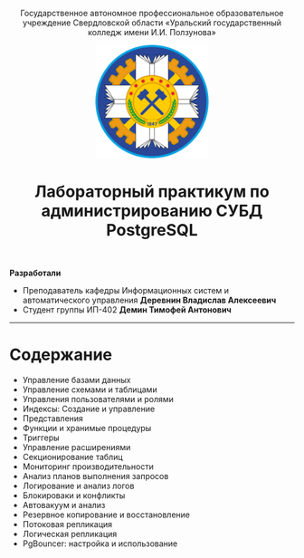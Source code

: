 <p align=center> 
    Государственное автономное профессиональное образовательное учреждение Свердловской области 
    «Уральский государственный колледж имени И.И. Ползунова»
</p>

<div align=center> 
    <img src='./static/polzunova.png'
         style='width:200px;'
    > 
</div>

<h1 align=center>
    Лабораторный практикум по администрированию СУБД PostgreSQL
</h1>

<br>

**Разработали**

- Преподаватель кафедры Информационных систем и автоматического управления **Деревнин Владислав Алексеевич**
- Студент группы ИП-402 **Демин Тимофей Антонович**
---

# Содержание

- Управление базами данных
- Управление схемами и таблицами
- Управления пользователями и ролями
- Индексы: Создание и управление
- Представления
- Функции и хранимые процедуры
- Триггеры
- Управление расширениями
- Секционирование таблиц
- Мониторинг производительности
- Анализ планов выполнения запросов
- Логирование и анализ логов
- Блокироваки и конфликты
- Автовакуум и анализ
- Резервное копирование и восстановление
- Потоковая репликация
- Логическая репликация
- PgBouncer: настройка и использование